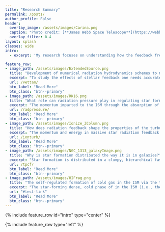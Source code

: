 ```yaml
---
title: "Research Summary"
permalink: /posts/
author_profile: False
header:
  overlay_image: /assets/images/Carina.png
  caption: "Photo credit: [**James Webb Space Telescope**](https://webbtelescope.org/contents/media/images/2022/031/01G77PKB8NKR7S8Z6HBXMYATGJ)"
  overlay_filter: 0.4
layout: splash
classes: wide
intro:
  - excerpt: 'My research focuses on understanding how the feedback from massive stars couples to the surrounding interstellar medium, and how that impacts the formation of stars and the evolution of gas in galaxies. I use a combination of numerical simulations, theoretical modelling and observational comparisons for studying this problem. A crucial part of my research involves the development of state-of-the-art numerical algorithms for modelling feedback in numerical hydrodynamic simulations.'

feature_row:
- image_path: /assets/images/ExtendedSource.png
  title: "Development of numerical radiation hydrodynamics schemes to model radiation feedback"
  excerpt: "To study the effects of stellar feedback one needs accurate numerical methods to model how radiation propogates in a moving fluid -- i.e. radiation hydrodynamics (RHD). For this, I developed [**VETTAM**](https://ui.adsabs.harvard.edu/abs/2022MNRAS.512..401M/abstract), an RHD algorithm that is coupled to the FLASH MHD code. VETTAM is the state-of-the-art in the field due to its accuracy in modelling radiation fields in general configurations, and its flexibility to handle more extreme regimes that cannot realistically be modelled with most other existing methods. <br/> Papers: [**Menon et al. 2022, MNRAS, 512, 401**](https://ui.adsabs.harvard.edu/abs/2022MNRAS.512..401M/abstract)"
  url: /vettam/
  btn_label: "Read More"
  btn_class: "btn--primary"
- image_path: /assets/images/RK16.png
  title: "What role can radiation pressure play in regulating star formation and driving winds"
  excerpt: "The momentum imparted to the ISM through the absorption of stellar UV/optical radiation by dust grains is an important feedback mechanism, especially in denser star-forming regions, as it can provide a support against gravitational collapse and thereby regulate star formation and drive winds. In addition, at high surface densities, the dust-reprocessed IR radiation can play a significant, and sometimes dominant, role in this process. We study, with numerical RHD simulations, how effective radiation pressure is in regulating star formation and/or driving outflows in regimes that resemble super-star clusters found in starburst environments. <br/> Papers: [**Menon, Federrath & Krumholz 2022a, MNRAS, subm.**](https://ui.adsabs.harvard.edu/abs/2022arXiv220614190M/abstract), [**Menon, Federrath & Krumholz 2022b, MNRAS, subm.**](https://ui.adsabs.harvard.edu/abs/2022arXiv220614190M/abstract)"
  url: /radpressure/
  btn_label: "Read More"
  btn_class: "btn--primary"
- image_path: /assets/images/Ionize_ZColumn.png
  title: "How does radiation feedback shape the properties of the turbulent ISM?"
  excerpt: "The momentum and energy in massive star radiation feedback can significantly alter the conditions of the gas surrounding these stars/clusters, giving rise to  incredibly picturesque structures such as the Pillars of Creation in the Eagle Nebula, or the more recent JWST image of the Carina Nebula. Using RHD simulations and observational comparisons, we quantify how the radiation field sculpts the density field in such environments, and what kind of turbulent motions are produced in them. This has consequences for how we can interpret the structures in these regions, and how future star formation would proceed in them. <br/> Papers: [**Menon, Federrath & Kuiper 2020, MNRAS, 493, 4643**](https://ui.adsabs.harvard.edu/abs/2020MNRAS.493.4643M/abstract), [**Menon et al. 2021, MNRAS, 500, 1721**](https://ui.adsabs.harvard.edu/abs/2021MNRAS.500.1721M/abstract)"
  url: /ionturb/
  btn_label: "Read More"
  btn_class: "btn--primary"
- image_path: /assets/images/NGC_1313_galaxyImage.png
  title: "Why is star formation distributed the way it is in galaxies?"
  excerpt: "Star formation is distributed in a clumpy, hierarchical fashion in galaxies, and probing differences in their distributions can offer insights into the dominant physical mechanisms at play for star formation. I study, along with, and using data from, collaborations like such as LEGUS, HiPEEC, and most recently PHANGS, to probe such differences across galaxies. I use the two-point correlation function (TPCF) to quantify the clustered nature of star formation, and compare with toy model distributions to interpret what they might resemble. <br/> Papers: [**Menon et al. 2021, MNRAS, 507,5542**](https://ui.adsabs.harvard.edu/abs/2021MNRAS.507.5542M/abstract)"
  url: /tpcf/
  btn_label: "Read More"
  btn_class: "btn--primary"
- image_path: /assets/images/HIFrag.png
  title: "The self-regulated formation of cold gas in the ISM via the thermal instability, shear and feedback."
  excerpt: "The star-forming dense, cold phase of in the ISM (i.e., the Cold Neutral Medium; CNM) forms and evolves amidst a combination of physical mechanisms operating at galactic scales: namely, the thermal instability, differential rotation/shear and stellar feedback. In my master's thesis, I performed numerical simulations with the *Athena* MHD code to explore how each of these mechanisms individually affects the formation and fragmentation of the CNM, and how the process of CNM formation and destruction is self-regulating over ~Gyr timescales <br/> Master's Thesis: [**Menon et al. 2021, MNRAS, 507,5542**](https://ui.adsabs.harvard.edu/abs/2021MNRAS.507.5542M/abstract)"
  url: "#test-link"
  btn_label: "Read More"
  btn_class: "btn--primary"
---
```


{% include feature_row id="intro" type="center" %}

{% include feature_row type="left" %} 






